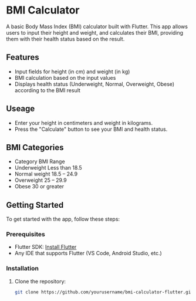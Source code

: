 # BMI Calculator

A basic Body Mass Index (BMI) calculator built with Flutter. This app allows users to input their height and weight, and calculates their BMI, providing them with their health status based on the result.

## Features

- Input fields for height (in cm) and weight (in kg)
- BMI calculation based on the input values
- Displays health status (Underweight, Normal, Overweight, Obese) according to the BMI result

## Useage
- Enter your height in centimeters and weight in kilograms.
- Press the "Calculate" button to see your BMI and health status.

## BMI Categories
- Category 	     BMI Range
- Underweight     Less than 18.5
- Normal weight	 18.5 – 24.9
- Overweight	    25 – 29.9
- Obese	          30 or greater

## Getting Started

To get started with the app, follow these steps:

### Prerequisites

- Flutter SDK: [Install Flutter](https://flutter.dev/docs/get-started/install)
- Any IDE that supports Flutter (VS Code, Android Studio, etc.)

### Installation

1. Clone the repository:

   ```bash
   git clone https://github.com/yourusername/bmi-calculator-flutter.git
